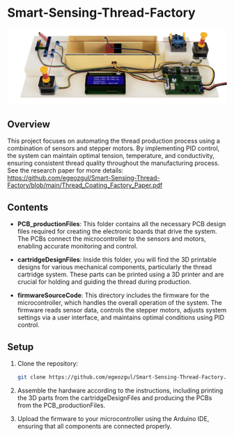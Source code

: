 # Smart-Sensing-Thread-Factory

<p align="center">
  <img src="Thread_Factory_Model_render.png" width="1000">
</p>

## Overview

This project focuses on automating the thread production process using a combination of sensors and stepper motors. By implementing PID control, the system can maintain optimal tension, temperature, and conductivity, ensuring consistent thread quality throughout the manufacturing process.
See the research paper for more details: https://github.com/egeozgul/Smart-Sensing-Thread-Factory/blob/main/Thread_Coating_Factory_Paper.pdf 
## Contents

- **PCB_productionFiles**: This folder contains all the necessary PCB design files required for creating the electronic boards that drive the system. The PCBs connect the microcontroller to the sensors and motors, enabling accurate monitoring and control.
  
- **cartridgeDesignFiles**: Inside this folder, you will find the 3D printable designs for various mechanical components, particularly the thread cartridge system. These parts can be printed using a 3D printer and are crucial for holding and guiding the thread during production.

- **firmwareSourceCode**: This directory includes the firmware for the microcontroller, which handles the overall operation of the system. The firmware reads sensor data, controls the stepper motors, adjusts system settings via a user interface, and maintains optimal conditions using PID control.

## Setup

1. Clone the repository:
   ```bash
   git clone https://github.com/egeozgul/Smart-Sensing-Thread-Factory.git

2. Assemble the hardware according to the instructions, including printing the 3D parts from the cartridgeDesignFiles and producing the PCBs from the PCB_productionFiles.

3. Upload the firmware to your microcontroller using the Arduino IDE, ensuring that all components are connected properly.
